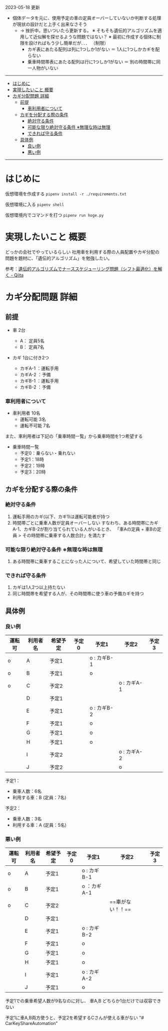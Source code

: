 
2023-05-18 更新
- 個体データを元に、使用予定の車の定員オーバーしていないか判断する処理が現状の設計だと上手く出来なさそう
  - → 挫折中。思いついたら更新する。
  ※ そもそも遺伝的アルゴリズムを適用して近似解を探せるような問題ではない？
  ※ 最初に作成する個体に制限を設ければもう少し簡単だが．．．
    （制限）
    - カギ表にあたる配列は列に1つしか1がない ＝ 1人に1つしかカギを配らない
    - 乗車時間帯表にあたる配列は行に1つしか1がない ＝ 別の時間帯に同一人物がいない

---



- [はじめに](#はじめに)
- [実現したいこと 概要](#実現したいこと-概要)
- [カギ分配問題 詳細](#カギ分配問題-詳細)
  - [前提](#前提)
    - [車利用者について](#車利用者について)
  - [カギを分配する際の条件](#カギを分配する際の条件)
    - [絶対守る条件](#絶対守る条件)
    - [可能な限り絶対守る条件 ※無理な時は無理](#可能な限り絶対守る条件-無理な時は無理)
    - [できれば守る条件](#できれば守る条件)
  - [具体例](#具体例)
    - [良い例](#良い例)
    - [悪い例](#悪い例)

---

# はじめに
仮想環境を作成する
`pipenv install -r ./requirements.txt`

仮想環境に入る
`pipenv shell`

仮想環境内でコマンドを打つ
`pipenv run hoge.py`



# 実現したいこと 概要
どっかの会社でやっているらしい
社用車を利用する際の人員配置やカギ分配の問題を題材に、「遺伝的アルゴリズム」を勉強したい。

参考：[遺伝的アルゴリズムでナーススケジューリング問題（シフト最適化）を解く - Qiita](https://qiita.com/shouta-dev/items/1970c2746c3c30f6b39e)



# カギ分配問題 詳細

## 前提
- 車 2台
  - A： 定員5名
  - B： 定員7名

- カギ 1台に付き2つ
  - カギA-1 ：運転手用
  - カギA-2 ：予備
  - カギB-1 ：運転手用
  - カギB-2 ：予備

### 車利用者について

- 車利用者 10名
  - 運転可能   3名
  - 運転不可能 7名

また、車利用者は下記の「乗車時間一覧」から乗車時間を1つ希望する

- 乗車時間一覧
  - 予定0：乗らない・乗れない
  - 予定1：18時
  - 予定2：19時
  - 予定3：20時

## カギを分配する際の条件

### 絶対守る条件
1. 運転手用のカギ(以下、カギ1)は運転可能者が持つ
2. 時間帯ごとに乗車人数が定員オーバーしない
    すなわち、ある時間帯にカギA-1、カギB-2が割り当てられている人がいるとき、
   「車Aの定員 + 車Bの定員 > その時間帯に乗車する人数合計」を満たす

### 可能な限り絶対守る条件 ※無理な時は無理
1. ある時間帯に乗車することになった人について、希望していた時間帯と同じ

### できれば守る条件
1. カギは1人2つ以上持たない
2. 同じ時間帯を希望する人が、その時間帯に使う車の予備カギを持つ

## 具体例
### 良い例

| 運転可 | 利用者名 | 希望予定 | 予定0 | 予定1       | 予定2       | 予定3 |
| ------ | -------- | -------- | ----- | ----------- | ----------- | ----- |
| o      | A        | 予定1    |       | o : カギB-1 |             |       |
| o      | B        | 予定1    |       | o           |             |       |
| o      | C        | 予定2    |       |             | o : カギA-1 |       |
|        | D        | 予定1    |       |             |             |       |
|        | E        | 予定1    |       | o : カギB-2 |             |       |
|        | F        | 予定1    |       | o           |             |       |
|        | G        | 予定1    |       | o           |             |       |
|        | H        | 予定1    |       | o           |             |       |
|        | I        | 予定2    |       |             | o : カギA-2 |       |
|        | J        | 予定2    |       |             | o           |       |

予定1：
- 乗車人数：6名
- 利用する車：B (定員：7名)

予定2：
- 乗車人数：3名
- 利用する車：A (定員：5名)

### 悪い例

| 運転可 | 利用者名 | 希望予定 | 予定0 | 予定1       | 予定2            | 予定3 |
| ------ | -------- | -------- | ----- | ----------- | ---------------- | ----- |
| o      | A        | 予定1    |       | o : カギB-1 |                  |       |
| o      | B        | 予定1    |       | o ：カギA-1 |                  |       |
| o      | C        | 予定2    |       |             | ==車がない！！== |       |
|        | D        | 予定1    |       |             |                  |       |
|        | E        | 予定1    |       | o : カギB-2 |                  |       |
|        | F        | 予定1    |       | o           |                  |       |
|        | G        | 予定1    |       | o           |                  |       |
|        | H        | 予定1    |       | o           |                  |       |
|        | I        | 予定1    |       | o : カギA-2 |                  |       |
|        | J        | 予定1    |       | o           |                  |       |

予定1での乗車希望人数が9名なのに対し、
車A,B どちらか1台だけでは収容できない

予定1に車A,B両方使うと、予定2を希望するCさんが使える車がない
"# CarKeyShareAutomation" 
